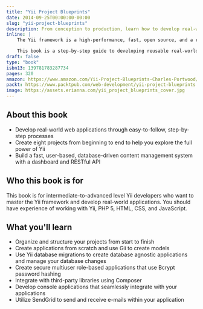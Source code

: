 ```yaml
---
title: "Yii Project Blueprints"
date: 2014-09-25T00:00:00-00:00
slug: "yii-project-blueprints"
description: From conception to production, learn how to develop real-world applications with the Yii framework
inline: | 
    The Yii framework is a high-performance, fast, open source, and a rapid development PHP framework that can be used to develop modern web applications. It provides the toolkit for developing both personal projects and enterprise applications. Yii’s component-based architecture lets developers build modules so that they aren’t customizing the underlying code base and so that anything they build is easy to use in different projects.

    This book is a step-by-step guide to developing reusable real-world applications using the Yii framework. The book will guide you through several projects from the project conception through to planning your project and implementation. You will explore the key features of the framework and learn how to use it efficiently and effectively to build solid core applications that you’ll be able to reuse in real-world projects. At the end of each project, you’ll have a better understanding of Yii and a working application that you can use in the future.
draft: false
type: "book"
isbn13: 139781783287734
pages: 320
amazon: https://www.amazon.com/Yii-Project-Blueprints-Charles-Portwood/dp/178328773X
packt: https://www.packtpub.com/web-development/yii-project-blueprints
image: https://assets.erianna.com/yii_project_blueprints_cover.jpg
---
```

## About this book
- Develop real-world web applications through easy-to-follow, step-by-step processes
- Create eight projects from beginning to end to help you explore the full power of Yii
- Build a fast, user-based, database-driven content management system with a dashboard and RESTful API

## Who this book is for
This book is for intermediate-to-advanced level Yii developers who want to master the Yii framework and develop real-world applications. You should have experience of working with Yii, PHP 5, HTML, CSS, and JavaScript.

## What you'll learn
- Organize and structure your projects from start to finish
- Create applications from scratch and use Gii to create models
- Use Yii database migrations to create database agnostic applications and manage your database changes
- Create secure multiuser role-based applications that use Bcrypt password hashing
- Integrate with third-party libraries using Composer
- Develop console applications that seamlessly integrate with your applications
- Utilize SendGrid to send and receive e-mails within your application